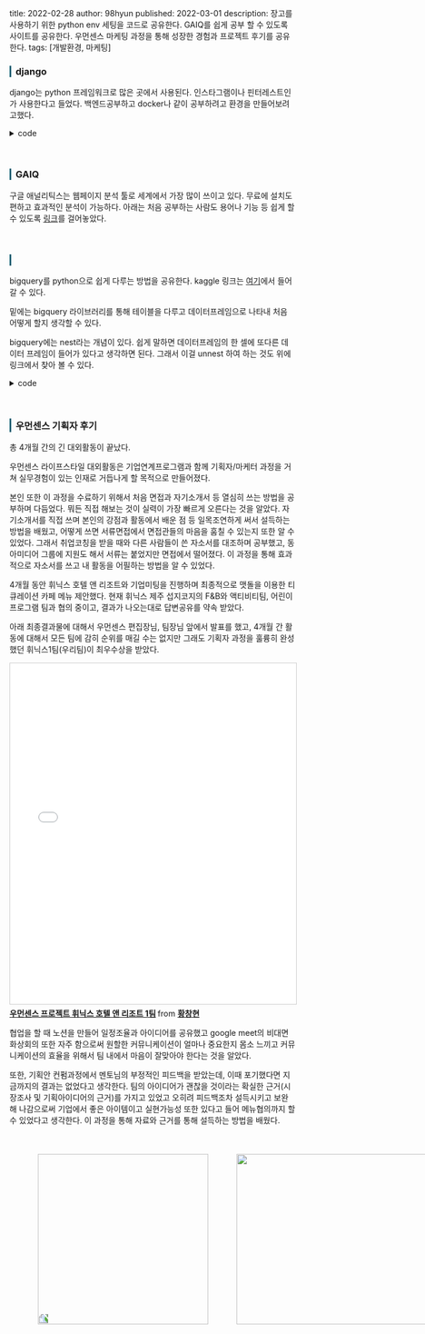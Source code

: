 title: 2022-02-28
author: 98hyun
published: 2022-03-01
description: 장고를 사용하기 위한 python env 세팅을 코드로 공유한다. GAIQ를 쉽게 공부 할 수 있도록 사이트를 공유한다. 우먼센스 마케팅 과정을 통해 성장한 경험과 프로젝트 후기를 공유한다.
tags: [개발환경, 마케팅]

<h3 style="border-left: solid 3px #0E6073;"><span style="background-color:#2e3f59"></span> &nbsp; django </h3>

django는 python 프레임워크로 많은 곳에서 사용된다. 인스타그램이나 핀터레스트인가 사용한다고 들었다. 백엔드공부하고 docker나 같이 공부하려고 환경을 만들어보려고했다. 

<details><summary>code</summary><blockquote><pre><code>

0. virtualenv venv -> cd venv/scripts -> activate.bat -> (after change env) pip install django
1. django-admin startproject projName
2. (in projName forder) python manage.py runserver -> start
3. python manage.py startapp appName -> create urls.py and make views.py -> edit projName urls.py using 'include' -> settings.py(templates,installed_apps)

</code></pre></blockquote></details>

<br>

<h3 style="border-left: solid 3px #0E6073;"><span style="background-color:#2e3f59"></span> &nbsp; GAIQ </h3>

구글 애널리틱스는 웹페이지 분석 툴로 세계에서 가장 많이 쓰이고 있다. 무료에 설치도 편하고 효과적인 분석이 가능하다. 아래는 처음 공부하는 사람도 용어나 기능 등 쉽게 할 수 있도록 <a href="https://dachata.com/class/gaiq-questions-and-explanations/" target="_blank">링크</a>를 걸어놓았다.

<br>

<h3 style="border-left: solid 3px #0E6073;"><span style="background-color:#2e3f59"></span> &nbsp;  </h3>

bigquery를 python으로 쉽게 다루는 방법을 공유한다. kaggle 링크는 <a href="https://www.kaggle.com/hwangchanghyun/bigquery-tutorial-kor-eng" target="_blank">여기</a>에서 들어갈 수 있다.

밑에는 bigquery 라이브러리를 통해 테이블을 다루고 데이터프레임으로 나타내 처음 어떻게 할지 생각할 수 있다. 

bigquery에는 nest라는 개념이 있다. 쉽게 말하면 데이터프레임의 한 셀에 또다른 데이터 프레임이 들어가 있다고 생각하면 된다. 그래서 이걸 unnest 하여 하는 것도 위에 링크에서 찾아 볼 수 있다. 

<details><summary>code</summary><blockquote><pre><code>

from google.cloud import bigquery

# Create a "Client" object
client = bigquery.Client()

# Construct a reference to the "hacker_news" dataset
dataset_ref = client.dataset("hacker_news", project="bigquery-public-data")

# API request - fetch the dataset
dataset = client.get_dataset(dataset_ref)

# List all the tables in the "hacker_news" dataset
tables = list(client.list_tables(dataset))

# Print names of all tables in the dataset (there are four!)
for table in tables:  
    print(table.table_id)

# Construct a reference to the "full" table
table_ref = dataset_ref.table("full")

# API request - fetch the table
table = client.get_table(table_ref)

# Preview the first five lines of the "full" table
client.list_rows(table, max_results=5).to_dataframe() # selected_fields=table.schema[:1]


# Query to select all the items from the "city" column where the "country" column is 'US'
query = """
        SELECT city
        FROM `bigquery-public-data.openaq.global_air_quality`
        WHERE country = 'US'
        """

# Create a "Client" object
client = bigquery.Client()

# Set up the query
query_job = client.query(query)

# API request - run the query, and return a pandas DataFrame
us_cities = query_job.to_dataframe()


## size check
# Query to get the score column from every row where the type column has value "job"
query = """
        SELECT score, title
        FROM `bigquery-public-data.hacker_news.full`
        WHERE type = "job" 
        """

# Create a QueryJobConfig object to estimate size of query without running it
dry_run_config = bigquery.QueryJobConfig(dry_run=True)

# API request - dry run query to estimate costs
dry_run_query_job = client.query(query, job_config=dry_run_config)

print("This query will process {} bytes.".format(dry_run_query_job.total_bytes_processed))

</code></pre></blockquote></details>

<br>

<h3 style="border-left: solid 3px #0E6073;"><span style="background-color:#2e3f59"></span> &nbsp; 우먼센스 기획자 후기</h3>

총 4개월 간의 긴 대외활동이 끝났다. 

우먼센스 라이프스타일 대외활동은 기업연계프로그램과 함께 기획자/마케터 과정을 거쳐 실무경험이 있는 인재로 거듭나게 할 목적으로 만들어졌다. 

본인 또한 이 과정을 수료하기 위해서 처음 면접과 자기소개서 등 열심히 쓰는 방법을 공부하며 다듬었다. 뭐든 직접 해보는 것이 실력이 가장 빠르게 오른다는 것을 알았다. 자기소개서를 직접 쓰며 본인의 강점과 활동에서 배운 점 등 일목조연하게 써서 설득하는 방법을 배웠고, 어떻게 쓰면 서류면접에서 면접관들의 마음을 훔칠 수 있는지 또한 알 수 있었다. 그래서 취업코칭을 받을 때와 다른 사람들이 쓴 자소서를 대조하며 공부했고, 동아미디어 그룹에 지원도 해서 서류는 붙었지만 면접에서 떨어졌다. 이 과정을 통해 효과적으로 자소서를 쓰고 내 활동을 어필하는 방법을 알 수 있었다. 

4개월 동안 휘닉스 호텔 앤 리조트와 기업미팅을 진행하며 최종적으로 맷돌을 이용한 티큐레이션 카페 메뉴 제안했다. 현재 휘닉스 제주 섭지코지의 F&B와 액티비티팀, 어린이 프로그램 팀과 협의 중이고, 결과가 나오는대로 답변공유를 약속 받았다. 

아래 최종결과물에 대해서 우먼센스 편집장님, 팀장님 앞에서 발표를 했고, 4개월 간 활동에 대해서 모든 팀에 감히 순위를 매길 수는 없지만 그래도 기획자 과정을 훌륭히 완성했던 휘닉스1팀(우리팀)이 최우수상을 받았다.

<iframe src="//www.slideshare.net/slideshow/embed_code/key/BjoSUOAI68LU6e" width="800" height="600" frameborder="0" marginwidth="0" marginheight="0" scrolling="no" style="border:1px solid #CCC; border-width:1px; margin-bottom:5px; max-width: 100%;" allowfullscreen> </iframe> <div style="margin-bottom:5px"> <strong> <a href="//www.slideshare.net/ssuserd1531b/1-251262044" title="우먼센스 프로젝트 휘닉스 호텔 앤 리조트 1팀" target="_blank">우먼센스 프로젝트 휘닉스 호텔 앤 리조트 1팀</a> </strong> from <strong><a href="//www.slideshare.net/ssuserd1531b" target="_blank">황창현</a></strong> </div>

협업을 할 때 노션을 만들어 일정조율과 아이디어를 공유했고 google meet의 비대면 화상회의 또한 자주 함으로써 원할한 커뮤니케이션이 얼마나 중요한지 몸소 느끼고 커뮤니케이션의 효율을 위해서 팀 내에서 마음이 잘맞아야 한다는 것을 알았다. 

또한, 기획안 컨펌과정에서 멘토님의 부정적인 피드백을 받았는데, 이때 포기했다면 지금까지의 결과는 없었다고 생각한다. 팀의 아이디어가 괜찮을 것이라는 확실한 근거(시장조사 및 기획아이디어의 근거)를 가지고 있었고 오히려 피드백조차 설득시키고 보완해 나감으로써 기업에서 좋은 아이템이고 실현가능성 또한 있다고 들어 메뉴협의까지 할 수 있었다고 생각한다. 이 과정을 통해 자료와 근거를 통해 설득하는 방법을 배웠다.

<div style="margin: 0 auto;width:800px;overflow:hidden;margin-top:50px;">
        <img src="https://ifh.cc/g/Bur0aj.jpg" style="transform:rotate(270deg);display:block;float:left;margin-left:50px;" width=300 height=300>
        <img src="https://ifh.cc/g/O9hqG9.jpg" style="display:block;float:left;margin-left:50px;" width=400 height=300>
</div>

<br>

